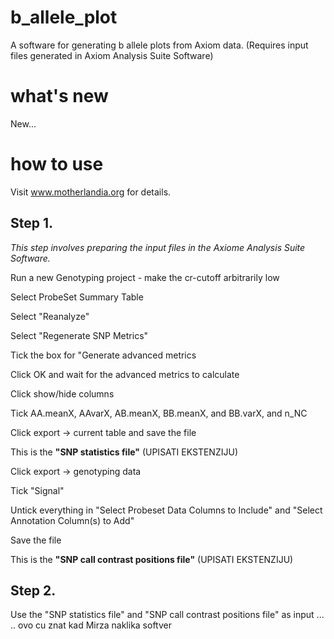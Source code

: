 # b_allele_plot
A software for generating b allele plots from Axiom data.
(Requires input files generated in Axiom Analysis Suite Software) 

# what's new
New...

# how to use
Visit www.motherlandia.org for details.

## Step 1. 
_This step involves preparing the input files in the Axiome Analysis Suite  Software._

Run a new Genotyping project - make the cr-cutoff arbitrarily low

Select ProbeSet Summary Table

Select "Reanalyze"

Select "Regenerate SNP Metrics"
  
Tick the box for "Generate advanced metrics

Click OK and wait for the advanced metrics to calculate

Click show/hide columns

Tick AA.meanX, AAvarX, AB.meanX, BB.meanX, and BB.varX, and n_NC

Click export -> current table and save the file

This is the **"SNP statistics file"** (UPISATI EKSTENZIJU)
  
Click export -> genotyping data

Tick "Signal"

Untick everything in "Select Probeset Data Columns to Include" and "Select Annotation Column(s) to Add"

Save the file

This is the **"SNP call contrast positions file"**  (UPISATI EKSTENZIJU)

## Step 2. 

Use the "SNP statistics file" and "SNP call contrast positions file" as input ... 
.. ovo cu znat kad Mirza naklika softver
